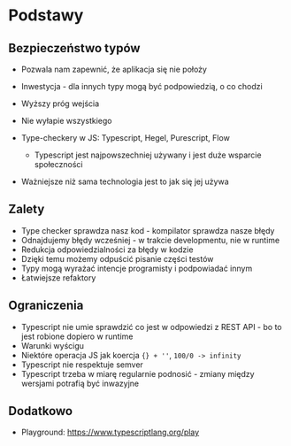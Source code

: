 # Podstawy

## Bezpieczeństwo typów

* Pozwala nam zapewnić, że aplikacja się nie położy
* Inwestycja - dla innych typy mogą być podpowiedzią, o co chodzi
* Wyższy próg wejścia
* Nie wyłapie wszystkiego
* Type-checkery w JS: Typescript, Hegel, Purescript, Flow
    * Typescript jest najpowszechniej używany i jest duże wsparcie społeczności

* Ważniejsze niż sama technologia jest to jak się jej używa

## Zalety

* Type checker sprawdza nasz kod - kompilator sprawdza nasze błędy
* Odnajdujemy błędy wcześniej - w trakcie developmentu, nie w runtime
* Redukcja odpowiedzialności za błędy w kodzie
* Dzięki temu możemy odpuścić pisanie części testów
* Typy mogą wyrażać intencje programisty i podpowiadać innym
* Łatwiejsze refaktory

## Ograniczenia

* Typescript nie umie sprawdzić co jest w odpowiedzi z REST API - bo to jest robione dopiero w runtime
* Warunki wyścigu
* Niektóre operacja JS jak koercja `{} + ''`, `100/0 -> infinity`
* Typescript nie respektuje semver
* Typescript trzeba w miarę regularnie podnosić - zmiany między wersjami potrafią być inwazyjne

## Dodatkowo

* Playground: https://www.typescriptlang.org/play

    
